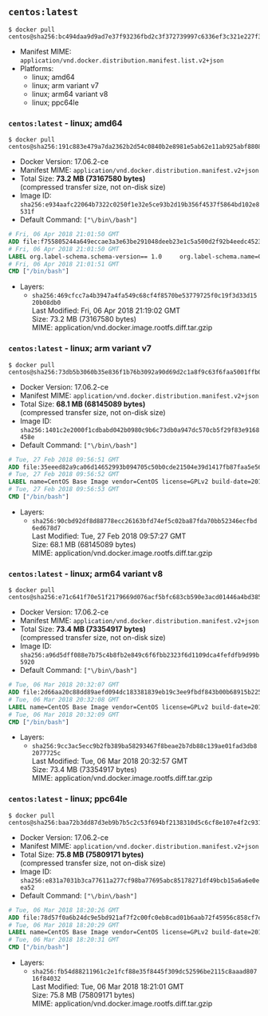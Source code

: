 ## `centos:latest`

```console
$ docker pull centos@sha256:bc494daa9d9ad7e37f93236fbd2c3f372739997c6336ef3c321e227f336e73d3
```

-	Manifest MIME: `application/vnd.docker.distribution.manifest.list.v2+json`
-	Platforms:
	-	linux; amd64
	-	linux; arm variant v7
	-	linux; arm64 variant v8
	-	linux; ppc64le

### `centos:latest` - linux; amd64

```console
$ docker pull centos@sha256:191c883e479a7da2362b2d54c0840b2e8981e5ab62e11ab925abf8808d3d5d44
```

-	Docker Version: 17.06.2-ce
-	Manifest MIME: `application/vnd.docker.distribution.manifest.v2+json`
-	Total Size: **73.2 MB (73167580 bytes)**  
	(compressed transfer size, not on-disk size)
-	Image ID: `sha256:e934aafc22064b7322c0250f1e32e5ce93b2d19b356f4537f5864bd102e8531f`
-	Default Command: `["\/bin\/bash"]`

```dockerfile
# Fri, 06 Apr 2018 21:01:50 GMT
ADD file:f755805244a649eccae3a3e63be291048deeb23e1c5a500d2f92b4eedc452322 in / 
# Fri, 06 Apr 2018 21:01:50 GMT
LABEL org.label-schema.schema-version== 1.0     org.label-schema.name=CentOS Base Image     org.label-schema.vendor=CentOS     org.label-schema.license=GPLv2     org.label-schema.build-date=20180402
# Fri, 06 Apr 2018 21:01:51 GMT
CMD ["/bin/bash"]
```

-	Layers:
	-	`sha256:469cfcc7a4b3947a4fa549c68cf4f8570be53779725f0c19f3d33d1520b08db0`  
		Last Modified: Fri, 06 Apr 2018 21:19:02 GMT  
		Size: 73.2 MB (73167580 bytes)  
		MIME: application/vnd.docker.image.rootfs.diff.tar.gzip

### `centos:latest` - linux; arm variant v7

```console
$ docker pull centos@sha256:73db5b3060b35e836f1b76b3092a90d69d2c1a8f9c63f6faa5001ffb06427dc0
```

-	Docker Version: 17.06.2-ce
-	Manifest MIME: `application/vnd.docker.distribution.manifest.v2+json`
-	Total Size: **68.1 MB (68145089 bytes)**  
	(compressed transfer size, not on-disk size)
-	Image ID: `sha256:1401c2e2000f1cdbabd042b0980c9b6c73db0a947dc570cb5f29f83e9168458e`
-	Default Command: `["\/bin\/bash"]`

```dockerfile
# Tue, 27 Feb 2018 09:56:51 GMT
ADD file:35eeed82a9ca06d14652993b094705c50b0cde21504e39d1417fb87faa5e56e8 in / 
# Tue, 27 Feb 2018 09:56:52 GMT
LABEL name=CentOS Base Image vendor=CentOS license=GPLv2 build-date=20180223
# Tue, 27 Feb 2018 09:56:53 GMT
CMD ["/bin/bash"]
```

-	Layers:
	-	`sha256:90cbd92df8d88778ecc26163bfd74ef5c02ba87fda70bb52346ecfbd6ed678d7`  
		Last Modified: Tue, 27 Feb 2018 09:57:27 GMT  
		Size: 68.1 MB (68145089 bytes)  
		MIME: application/vnd.docker.image.rootfs.diff.tar.gzip

### `centos:latest` - linux; arm64 variant v8

```console
$ docker pull centos@sha256:e71c641f70e51f2179669d076acf5bfc683cb590e3acd01446a4bd385e9a135e
```

-	Docker Version: 17.06.2-ce
-	Manifest MIME: `application/vnd.docker.distribution.manifest.v2+json`
-	Total Size: **73.4 MB (73354917 bytes)**  
	(compressed transfer size, not on-disk size)
-	Image ID: `sha256:a96d5dff088e7b75c4b8fb2e849c6f6fbb2323f6d1109dca4fefdfb9d99b5920`
-	Default Command: `["\/bin\/bash"]`

```dockerfile
# Tue, 06 Mar 2018 20:32:07 GMT
ADD file:2d66aa20c88dd89aefd094dc183381839eb19c3ee9fbdf843b00b68915b225fa in / 
# Tue, 06 Mar 2018 20:32:08 GMT
LABEL name=CentOS Base Image vendor=CentOS license=GPLv2 build-date=20180302
# Tue, 06 Mar 2018 20:32:09 GMT
CMD ["/bin/bash"]
```

-	Layers:
	-	`sha256:9cc3ac5ecc9b2fb389ba58293467f8beae2b7db88c139ae01fad3db82077725c`  
		Last Modified: Tue, 06 Mar 2018 20:32:57 GMT  
		Size: 73.4 MB (73354917 bytes)  
		MIME: application/vnd.docker.image.rootfs.diff.tar.gzip

### `centos:latest` - linux; ppc64le

```console
$ docker pull centos@sha256:baa72b3dd87d3eb9b7b5c2c53f694bf2138310d5c6cf8e107e4f2c93112131f7
```

-	Docker Version: 17.06.2-ce
-	Manifest MIME: `application/vnd.docker.distribution.manifest.v2+json`
-	Total Size: **75.8 MB (75809171 bytes)**  
	(compressed transfer size, not on-disk size)
-	Image ID: `sha256:e831a7031b3ca77611a277cf98ba77695abc85178271df49bcb15a6a6e0eea52`
-	Default Command: `["\/bin\/bash"]`

```dockerfile
# Tue, 06 Mar 2018 18:20:26 GMT
ADD file:78d57f0a6b24dc9e5bd921af7f2c00fc0eb8cad01b6aab72f45956c858cf7e9a in / 
# Tue, 06 Mar 2018 18:20:29 GMT
LABEL name=CentOS Base Image vendor=CentOS license=GPLv2 build-date=20180302
# Tue, 06 Mar 2018 18:20:31 GMT
CMD ["/bin/bash"]
```

-	Layers:
	-	`sha256:fb54d88211961c2e1fcf88e35f8445f309dc52596be2115c8aaad80716f84032`  
		Last Modified: Tue, 06 Mar 2018 18:21:01 GMT  
		Size: 75.8 MB (75809171 bytes)  
		MIME: application/vnd.docker.image.rootfs.diff.tar.gzip
